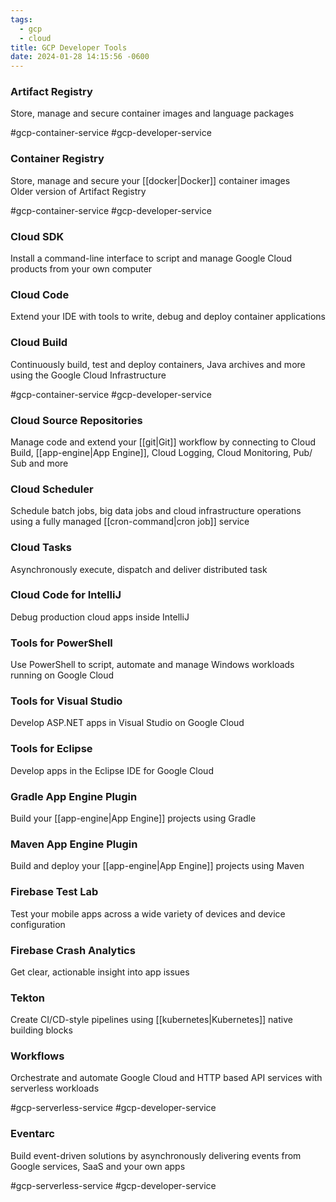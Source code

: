 ```yaml
---
tags:
  - gcp
  - cloud
title: GCP Developer Tools
date: 2024-01-28 14:15:56 -0600
---
```


### Artifact Registry
Store, manage and secure container images and language packages  

#gcp-container-service #gcp-developer-service

### Container Registry
Store, manage and secure your [[docker|Docker]] container images  
Older version of Artifact Registry  

#gcp-container-service #gcp-developer-service

### Cloud SDK
Install a command-line interface to script and manage Google Cloud products from your own computer

### Cloud Code
Extend your IDE with tools to write, debug and deploy container applications

### Cloud Build
Continuously build, test and deploy containers, Java archives and more using the Google Cloud Infrastructure  

#gcp-container-service #gcp-developer-service

### Cloud Source Repositories
Manage code and extend your [[git|Git]] workflow by connecting to Cloud Build, [[app-engine|App Engine]], Cloud Logging, Cloud Monitoring, Pub/ Sub and more

### Cloud Scheduler
Schedule batch jobs, big data jobs and cloud infrastructure operations using a fully managed [[cron-command|cron job]] service

### Cloud Tasks
Asynchronously execute, dispatch and deliver distributed task

### Cloud Code for IntelliJ
Debug production cloud apps inside IntelliJ

### Tools for PowerShell
Use PowerShell to script, automate and manage Windows workloads running on Google Cloud

### Tools for Visual Studio
Develop ASP.NET apps in Visual Studio on Google Cloud

### Tools for Eclipse
Develop apps in the Eclipse IDE for Google Cloud

### Gradle App Engine Plugin
Build your [[app-engine|App Engine]] projects using Gradle

### Maven App Engine Plugin
Build and deploy your [[app-engine|App Engine]] projects using Maven

### Firebase Test Lab
Test your mobile apps across a wide variety of devices and device configuration

### Firebase Crash Analytics
Get clear, actionable insight into app issues

### Tekton
Create CI/CD-style pipelines using [[kubernetes|Kubernetes]] native building blocks

### Workflows
Orchestrate and automate Google Cloud and HTTP based API services with serverless workloads  

#gcp-serverless-service #gcp-developer-service 

### Eventarc
Build event-driven solutions by asynchronously delivering events from Google services, SaaS and your own apps  

#gcp-serverless-service #gcp-developer-service
